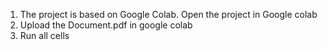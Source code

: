 1. The project is based on Google Colab. Open the project in Google colab
2. Upload the Document.pdf in google colab
3. Run all cells
